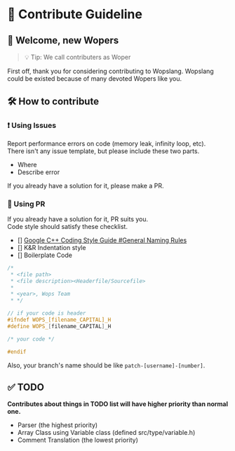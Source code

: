 # :page_with_curl: Contribute Guideline

## :wave: Welcome, new Wopers  

> :bulb: Tip: We call contributers as Woper

First off, thank you for considering contributing to Wopslang. Wopslang could be existed because of many devoted Wopers like you.

## :hammer_and_wrench: How to contribute

### :heavy_exclamation_mark: Using Issues

Report performance errors on code (memory leak, infinity loop, etc).  
There isn't any issue template, but please include these two parts.

- Where
- Describe error

If you already have a solution for it, please make a PR.

### :fork_and_knife: Using PR

If you already have a solution for it, PR suits you.  
Code style should satisfy these checklist.

- [] [Google C++ Coding Style Guide #General Naming Rules](https://google.github.io/styleguide/cppguide.html#General_Naming_Rules)
- [] K&R Indentation style
- [] Boilerplate Code

```c++
/*
 * <file path> 
 * <file description><Headerfile/Sourcefile>
 *
 * <year>, Wops Team
 * */

// if your code is header
#ifndef WOPS_[filename_CAPITAL]_H
#define WOPS_[filename_CAPITAL]_H

/* your code */

#endif
```

Also, your branch's name should be like
`patch-[username]-[number]`.
## :white_check_mark: TODO

**Contributes about things in TODO list will have higher priority than normal one.**  

- Parser (the highest priority)
- Array Class using Variable class (defined src/type/variable.h)
- Comment Translation (the lowest priority)

